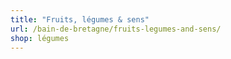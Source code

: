 ```yaml
---
title: "Fruits, légumes & sens"
url: /bain-de-bretagne/fruits-legumes-and-sens/
shop: légumes
---
```

